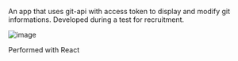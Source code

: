 An app that uses git-api with access token to display and modify git informations. Developed during a test for recruitment.

![image](https://user-images.githubusercontent.com/92527847/230604788-b60ffb2c-5e2c-4379-a0ea-a7cd76964312.png)

Performed with React
